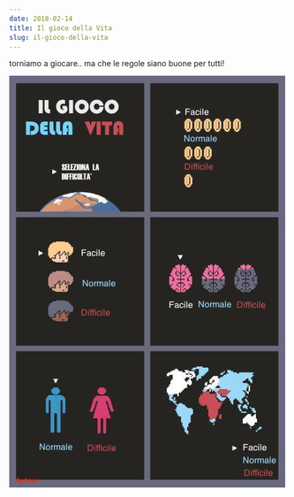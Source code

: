 ```yaml
---
date: 2018-02-14
title: Il gioco della Vita
slug: il-gioco-della-vita
---
```


torniamo a giocare.. ma che le regole siano buone per tutti!

![elezioni-2018](il_gioco_della_vita.jpg)

